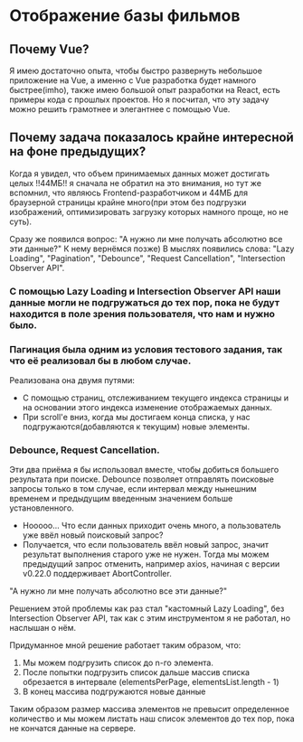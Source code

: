 # Отображение базы фильмов

## Почему Vue?

Я имею достаточно опыта, чтобы быстро развернуть небольшое приложение на Vue, а именно с Vue разработка будет намного быстрее(imho), также имею большой опыт разработки на React, есть примеры кода с прошлых проектов. Но я посчитал, что эту задачу можно решить грамотнее и элегантнее с помощью Vue.

## Почему задача показалось крайне интересной на фоне предыдущих?

Когда я увидел, что объем принимаемых данных может достигать целых !!44МБ!! я сначала не обратил на это внимания, но тут же вспомнил, что являюсь Frontend-разработчиком и 44МБ для браузерной страницы крайне много(при этом без подгрузки изображений, оптимизировать загрузку которых намного проще, но не суть).

Сразу же появился вопрос: "А нужно ли мне получать абсолютно все эти данные?" К нему вернёмся позже)
В мыслях появились слова: "Lazy Loading", "Pagination", "Debounce", "Request Cancellation", "Intersection Observer API".

### С помощью Lazy Loading и Intersection Observer API наши данные могли не подгружаться до тех пор, пока не будут находится в поле зрения пользователя, что нам и нужно было.

### Пагинация была одним из условия тестового задания, так что её реализовал бы в любом случае.

Реализована она двумя путями:
 - С помощью страниц, отслеживанием текущего индекса страницы и на основании этого индекса изменение отображаемых данных. 
 - При scroll'е вниз, когда мы достигаем конца списка, у нас подгружаются(добавляются к текущим) новые элементы.

### Debounce, Request Cancellation.

Эти два приёма я бы использовал вместе, чтобы добиться большего результата при поиске. 
Debounce позволяет отправлять поисковые запросы только в том случае, если интервал между нынешним временем и предыдущим введенным значением больше установленного.
 - Нооооо... Что если данных приходит очень много, а пользователь уже ввёл новый поисковый запрос?
 - Получается, что если пользователь ввёл новый запрос, значит результат выполнения старого уже не нужен. Тогда мы можем предыдущий запрос отменить, например axios, начиная с версии v0.22.0 поддерживает AbortController.

"А нужно ли мне получать абсолютно все эти данные?"

Решением этой проблемы как раз стал "кастомный Lazy Loading", без Intersection Observer API, так как с этим инструментом я не работал, но наслышан о нём.

Придуманное мной решение работает таким образом, что:
1) Мы можем подгрузить список до n-го элемента.
2) После попытки подгрузить список дальше массив списка обрезается в интервале (elementsPerPage, elementsList.length - 1)
3) В конец массива подгружаются новые данные

Таким образом размер массива элементов не превысит определенное количество и мы можем листать наш список элементов до тех пор, пока не кончатся данные на сервере.
